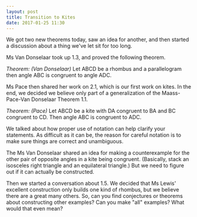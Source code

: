 ```yaml
---
layout: post
title: Transition to Kites
date: 2017-01-25 11:30
---
```


We got two new theorems today, saw an idea for another, and then started a
discussion about a thing we've let sit for too long.

Ms Van Donselaar took up 1.3, and proved the following theorem.

*Theorem: (Van Donselaar)* Let ABCD be a rhombus and a parallelogram then
angle ABC is congruent to angle ADC.

Ms Pace then shared her work on 2.1, which is our first work on kites. In the
end, we decided we believe only part of a generalization of the Maass-Pace-Van Donselaar Theorem 1.1.

*Theorem: (Pace)* Let ABCD be a kite with DA congruent to BA and BC congruent to
CD. Then angle ABC is congruent to ADC.

We talked about how proper use of notation can help clarify your statements.
As difficult as it can be, the reason for careful notation is to make sure
things are correct and unambiguous.

The Ms Van Donselaar shared an idea for making a counterexample for the other
pair of opposite angles in a kite being congruent. (Basically, stack an
isosceles right triangle and an equilateral triangle.) But we need to figure
out if it can actually be constructed.

Then we started a conversation about 1.5. We decided that Ms Lewis' excellent
construction only builds one kind of rhombus, but we believe there are a great
many others. So, can you find conjectures or theorems about constructing other
examples? Can you make "all" examples? What would that even mean?
